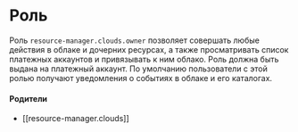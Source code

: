 # Роль

Роль `resource-manager.clouds.owner` позволяет совершать любые действия в облаке и дочерних ресурсах, а также просматривать список платежных аккаунтов и привязывать к ним облако. Роль должна быть выдана на платежный аккаунт. По умолчанию пользователи с этой ролью получают уведомления о событиях в облаке и его каталогах.


#### Родители

- [[resource-manager.clouds]]
